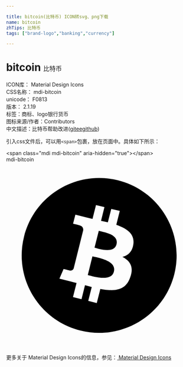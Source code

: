 ```yaml
---

title: bitcoin(比特币) ICON转svg、png下载
name: bitcoin
zhTips: 比特币
tags: ["brand-logo","banking","currency"]

---
```


# bitcoin  <small style="font-size: 60%;font-weight: 100">比特币</small>


<div class="detail-page">
<p>
<span>
ICON库：
<span class="badge-secondary badge">Material Design Icons</span> 
</span>
<br/>
<span>
CSS名称：
<span class="badge-secondary badge">mdi-bitcoin</span> 
</span>
<br/>
<span>
unicode：
<span class="badge-secondary badge">F0813</span> 
<copy-btn content='F0813' btn-title=""></copy-btn>
<copy-btn :content='String.fromCodePoint(parseInt("F0813", 16))' btn-title="复制U"></copy-btn>
</span>
<br/>
<span>
版本：
<span class="badge-secondary badge">2.1.19</span> 
</span><br/><span>标签：<span class="badge-light badge"><router-link to="/tags/brand-logo.html">商标、logo</router-link></span><span class="badge-light badge"><router-link to="/tags/banking.html">银行</router-link></span><span class="badge-light badge"><router-link to="/tags/currency.html">货币</router-link></span></span>
<br/>
<span>图标来源/作者：<span class="badge-light badge">Contributors</span></span> 
<br/>
<span class="zh-detail">中文描述：<span class="badge-primary badge">比特币</span><span class="help-link"><span>帮助改进</span>(<a href="https://gitee.com/liuwave/icon-helper/edit/master/json/material/bitcoin.json" target="_blank" rel="noopener noreferrer">gitee</a><a href="https://github.com/liuwave/icon-helper/edit/master/json/material/bitcoin.json" target="_blank" rel="noopener noreferrer">github</a></span>)</span><br/>
</p>
</div>
<div class="alert alert-dark">
  <i class="mdi mdi-bitcoin mdi-48px"></i>
  <i class="mdi mdi-bitcoin mdi-36px"></i>
  <i class="mdi mdi-bitcoin mdi-24px"></i>
  <i class="mdi mdi-bitcoin mdi-18px"></i>
</div>
<div>
  <p>引入css文件后，可以用<code>&lt;span&gt;</code>包裹，放在页面中。具体如下所示：    
  </p>
  <div class="alert alert-primary" style="font-size: 14px">
    &lt;span class="mdi mdi-bitcoin" aria-hidden="true"&gt;&lt;/span&gt;
    <copy-btn content='<span class="mdi mdi-bitcoin" aria-hidden="true"></span>'></copy-btn>
  </div>
  <div class="alert alert-secondary">
    <i class="mdi mdi-bitcoin"
    style="font-size: 24px"
    aria-hidden="true"></i> mdi-bitcoin
    <copy-btn content="mdi-bitcoin" btn-title="复制图标名称"></copy-btn>
  </div>
</div>
<div id="svg" class="svg-wrap">
<svg xmlns="http://www.w3.org/2000/svg" viewBox="0 0 24 24"><path d="M14.24 10.56C13.93 11.8 12 11.17 11.4 11L11.95 8.82C12.57 9 14.56 9.26 14.24 10.56M11.13 12.12L10.53 14.53C11.27 14.72 13.56 15.45 13.9 14.09C14.26 12.67 11.87 12.3 11.13 12.12M21.7 14.42C20.36 19.78 14.94 23.04 9.58 21.7C4.22 20.36 .963 14.94 2.3 9.58C3.64 4.22 9.06 .964 14.42 2.3C19.77 3.64 23.03 9.06 21.7 14.42M14.21 8.05L14.66 6.25L13.56 6L13.12 7.73C12.83 7.66 12.54 7.59 12.24 7.53L12.68 5.76L11.59 5.5L11.14 7.29C10.9 7.23 10.66 7.18 10.44 7.12L10.44 7.12L8.93 6.74L8.63 7.91C8.63 7.91 9.45 8.1 9.43 8.11C9.88 8.22 9.96 8.5 9.94 8.75L8.71 13.68C8.66 13.82 8.5 14 8.21 13.95C8.22 13.96 7.41 13.75 7.41 13.75L6.87 15L8.29 15.36C8.56 15.43 8.82 15.5 9.08 15.56L8.62 17.38L9.72 17.66L10.17 15.85C10.47 15.93 10.76 16 11.04 16.08L10.59 17.87L11.69 18.15L12.15 16.33C14 16.68 15.42 16.54 16 14.85C16.5 13.5 16 12.7 15 12.19C15.72 12 16.26 11.55 16.41 10.57C16.61 9.24 15.59 8.53 14.21 8.05Z" /></svg>
</div>
<detail full-name='mdi-bitcoin'></detail>
    
<div><p>更多关于 Material Design Icons的信息，参见：<a target="_blank" href="https://iconhelper.cn/material.html"> Material Design Icons</a>
</p></div>
